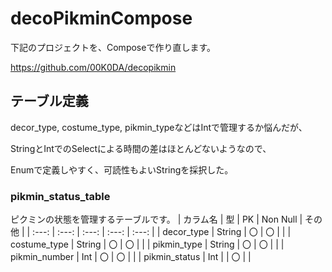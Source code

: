 # decoPikminCompose

下記のプロジェクトを、Composeで作り直します。

https://github.com/00K0DA/decopikmin

## テーブル定義
decor_type, costume_type, pikmin_typeなどはIntで管理するか悩んだが、

StringとIntでのSelectによる時間の差はほとんどないようなので、

Enumで定義しやすく、可読性もよいStringを採択した。

### pikmin_status_table
ピクミンの状態を管理するテーブルです。
| カラム名 | 型 | PK | Non Null | その他 |
| :---: | :---: | :---: | :---: | :---: |
| decor_type | String | 〇 | 〇 | |
| costume_type | String | 〇 | 〇 | |
| pikmin_type | String | 〇 | 〇 | |
| pikmin_number | Int | 〇 | 〇 | |
| pikmin_status | Int |  | 〇 | |
